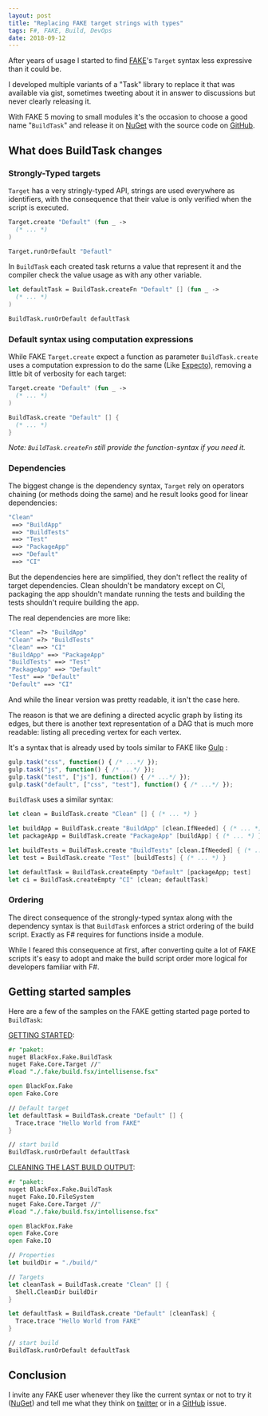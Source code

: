```yaml
---
layout: post
title: "Replacing FAKE target strings with types"
tags: F#, FAKE, Build, DevOps
date: 2018-09-12
---
```


After years of usage I started to find [FAKE](https://fake.build/)'s `Target` syntax less expressive
than it could be.

I developed multiple variants of a "Task" library to replace it that was
available via gist, sometimes tweeting about it in answer to discussions but
never clearly releasing it.

With FAKE 5 moving to small modules it's the occasion to choose a good name
"`BuildTask`" and release it on
[NuGet](https://www.nuget.org/packages/BlackFox.Fake.BuildTask/) with the source code on
[GitHub](https://github.com/vbfox/FoxSharp/tree/master/src/BlackFox.Fake.BuildTask).

## What does BuildTask changes

### Strongly-Typed targets

`Target` has a very stringly-typed API, strings are used everywhere as identifiers, with the consequence that their
value is only verified when the script is executed.

```fsharp
Target.create "Default" (fun _ ->
  (* ... *)
)

Target.runOrDefault "Defautl"
```

In `BuildTask` each created task returns a value that represent it and the compiler check the value usage as with any
other variable.

```fsharp
let defaultTask = BuildTask.createFn "Default" [] (fun _ ->
  (* ... *)
)

BuildTask.runOrDefault defaultTask
```

### Default syntax using computation expressions

While FAKE `Target.create` expect a function as parameter `BuildTask.create` uses a computation expression to do the
same (Like [Expecto](https://github.com/haf/expecto#writing-tests)), removing a little bit of verbosity for each target:

```fsharp
Target.create "Default" (fun _ ->
  (* ... *)
)
```

```fsharp
BuildTask.create "Default" [] {
  (* ... *)
}
```

*Note: `BuildTask.createFn` still provide the function-syntax if you need it.*

### Dependencies

The biggest change is the dependency syntax, `Target` rely on operators chaining
(or methods doing the same) and he result looks good for linear dependencies:

```fsharp
"Clean"
 ==> "BuildApp"
 ==> "BuildTests"
 ==> "Test"
 ==> "PackageApp"
 ==> "Default"
 ==> "CI"
```

But the dependencies here are simplified, they don't reflect the reality of target dependencies.
Clean shouldn't be mandatory except on CI, packaging the app shouldn't mandate running the tests and building the
tests shouldn't require building the app.

The real dependencies are more like:

```fsharp
"Clean" =?> "BuildApp"
"Clean" =?> "BuildTests"
"Clean" ==> "CI"
"BuildApp" ==> "PackageApp"
"BuildTests" ==> "Test"
"PackageApp" ==> "Default"
"Test" ==> "Default"
"Default" ==> "CI"
```

And while the linear version was pretty readable, it isn't the case here.

The reason is that we are defining a directed acyclic graph by listing its edges, but there is another text
representation of a DAG that is much more readable: listing all preceding vertex for each vertex.

It's a syntax that is already used by tools similar to FAKE like [Gulp](https://gulpjs.com/) :

```js
gulp.task("css", function() { /* ...*/ });
gulp.task("js", function() { /* ...*/ });
gulp.task("test", ["js"], function() { /* ...*/ });
gulp.task("default", ["css", "test"], function() { /* ...*/ });
```

`BuildTask` uses a similar syntax:

```fsharp
let clean = BuildTask.create "Clean" [] { (* ... *) }

let buildApp = BuildTask.create "BuildApp" [clean.IfNeeded] { (* ... *) }
let packageApp = BuildTask.create "PackageApp" [buildApp] { (* ... *) }

let buildTests = BuildTask.create "BuildTests" [clean.IfNeeded] { (* ... *) }
let test = BuildTask.create "Test" [buildTests] { (* ... *) }

let defaultTask = BuildTask.createEmpty "Default" [packageApp; test]
let ci = BuildTask.createEmpty "CI" [clean; defaultTask]
```

### Ordering

The direct consequence of the strongly-typed syntax along with the dependency syntax is that `BuildTask` enforces a
strict ordering of the build script. Exactly as F# requires for functions inside a module.

While I feared this consequence at first, after converting quite a lot of FAKE scripts it's easy to adopt and
make the build script order more logical for developers familiar with F#.

## Getting started samples

Here are a few of the samples on the FAKE getting started page ported to `BuildTask`:

[GETTING STARTED](https://fake.build/fake-gettingstarted.html#Getting-started):

```fsharp
#r "paket:
nuget BlackFox.Fake.BuildTask
nuget Fake.Core.Target //"
#load "./.fake/build.fsx/intellisense.fsx"

open BlackFox.Fake
open Fake.Core

// Default target
let defaultTask = BuildTask.create "Default" [] {
  Trace.trace "Hello World from FAKE"
}

// start build
BuildTask.runOrDefault defaultTask
```

[CLEANING THE LAST BUILD OUTPUT](https://fake.build/fake-gettingstarted.html#Cleaning-the-last-build-output):

```fsharp
#r "paket:
nuget BlackFox.Fake.BuildTask
nuget Fake.IO.FileSystem
nuget Fake.Core.Target //"
#load "./.fake/build.fsx/intellisense.fsx"

open BlackFox.Fake
open Fake.Core
open Fake.IO

// Properties
let buildDir = "./build/"

// Targets
let cleanTask = BuildTask.create "Clean" [] {
  Shell.CleanDir buildDir
}

let defaultTask = BuildTask.create "Default" [cleanTask] {
  Trace.trace "Hello World from FAKE"
}

// start build
BuildTask.runOrDefault defaultTask
```

## Conclusion

I invite any FAKE user whenever they like the current syntax or not to try it
([NuGet](https://www.nuget.org/packages/BlackFox.Fake.BuildTask/)) and tell me what they think on
[twitter](https://twitter.com/virtualblackfox) or in a
[GitHub](https://github.com/vbfox/FoxSharp/tree/master/src/BlackFox.Fake.BuildTask) issue.